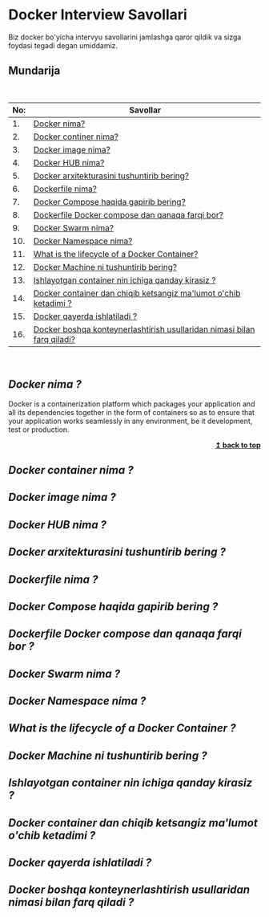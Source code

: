 # Docker Interview Savollari

Biz docker bo'yicha intervyu savollarini jamlashga qaror qildik va sizga foydasi tegadi degan umiddamiz.

## Mundarija

<br/>

| No: |               Savollar          |
|-----|---------------------------------|
| 1.  |[Docker nima?](#docker-nima)|
| 2.  |[Docker continer nima?](#Docker-container-nima)|
| 3.  |[Docker image nima?](#docker-image-nima)|
| 4.  |[Docker HUB nima?](#docker-hub-nima)|
| 5.  |[Docker arxitekturasini tushuntirib bering?](#docker-arxitekturasini-tushuntirib-bering)|
| 6.  |[Dockerfile nima?](#dockerfile-nima)|
| 7.  |[Docker Compose haqida gapirib bering?](#docker-compose-haqida-gapirib-bering)|
| 8.  |[Dockerfile Docker compose dan qanaqa farqi bor?](#dockerfile-docker-compose-dan-qanaqa-farqi-bor)|
| 9.  |[Docker Swarm nima?](#docker-swarm-nima)|
| 10. |[Docker Namespace nima?](#docker-namespace-nima)|
| 11. |[What is the lifecycle of a Docker Container?](#what-is-the-lifecycle-of-a-docker-container)|
| 12. |[Docker Machine ni tushuntirib bering?](#docker-machine-ni-tushuntirib-bering)|
| 13. |[Ishlayotgan container nin ichiga qanday kirasiz ?](#ishlayotgan-container-nin-ichiga-qanday-kirasiz)|
| 14. |[Docker container dan chiqib ketsangiz ma'lumot o'chib ketadimi ?](#docker-container-dan-chiqib-ketsangiz-malumot-ochib-ketadimi)|
| 15. |[Docker qayerda ishlatiladi ?](#docker-qayerda-ishlatiladi)|
| 16. |[Docker boshqa konteynerlashtirish usullaridan nimasi bilan farq qiladi?](#docker-boshqa-konteynerlashtirish-usullaridan-nimasi-bilan-farq-qiladi)|

<br/>


##  ***Docker nima ?***

Docker is a containerization platform which packages your application and all its dependencies together in the form of containers so as to ensure that your application works seamlessly in any environment, be it development, test or production.


<div align="right">
     <b><a href="#mundarija">↥ back to top</a></b>
</div>

##  ***Docker container nima ?***
##  ***Docker image nima ?***
##  ***Docker HUB nima ?***
##  ***Docker arxitekturasini tushuntirib bering ?***
##  ***Dockerfile nima ?***
##  ***Docker Compose haqida gapirib bering ?***
##  ***Dockerfile Docker compose dan qanaqa farqi bor ?***
##  ***Docker Swarm nima ?***
##  ***Docker Namespace nima ?***
##  ***What is the lifecycle of a Docker Container ?***
##  ***Docker Machine ni tushuntirib bering ?***
##  ***Ishlayotgan container nin ichiga qanday kirasiz ?***
##  ***Docker container dan chiqib ketsangiz ma'lumot o'chib ketadimi ?***
##  ***Docker qayerda ishlatiladi ?***
##  ***Docker boshqa konteynerlashtirish usullaridan nimasi bilan farq qiladi ?***